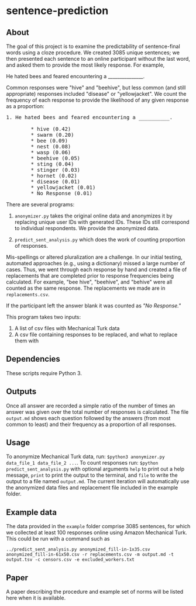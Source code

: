 # sentence-prediction

## About

The goal of this project is to examine the predictability of sentence-final words using a cloze procedure. We created 3085 unique sentences; we then presented each sentence to an online participant without the last word, and asked them to provide the most likely response. For example,

He hated bees and feared encountering a _______________.

Common responses were "hive" and "beehive", but less common (and still appropriate) responses included "disease" or "yellowjacket". We count the frequency of each response to provide the likelihood of any given response as a proportion:

<pre>
1. He hated bees and feared encountering a __________.

        * hive (0.42)
        * swarm (0.20)
        * bee (0.09)
        * nest (0.08)
        * wasp (0.06)
        * beehive (0.05)
        * sting (0.04)
        * stinger (0.03)
        * hornet (0.02)
        * disease (0.01)
        * yellowjacket (0.01)
        * No Response (0.01)
</pre>


There are several programs:

1. `anonymizer.py` takes the original online data and anonymizes it by replacing unique user IDs with generated IDs. These IDs still correspond to individual respondents. We provide the anonymized data.

2. `predict_sent_analysis.py` which does the work of counting proportion of responses.



Mis-spellings or altered pluralization are a challenge. In our initial testing, automated approaches (e.g., using a dictionary) missed a large number of cases. Thus, we went through each response by hand and created a file of replacements that are completed prior to response frequencies being calculated. For example, "bee hive", "beehive", and "behive" were all counted as the same response. The replacements we made are in `replacements.csv`.

If the participant left the answer blank it was counted as  *"No Response."*

This program takes two inputs:

1. A list of csv files with Mechanical Turk data
2. A csv file containing responses to be replaced, and what to replace them with


## Dependencies

These scripts require Python 3.



## Outputs

Once all answer are recorded a simple ratio of the number of times an answer was given over the total number of responses is calculated. The file `output.md` shows each question followed by the answers (from most common to least) and their frequency as a proportion of all responses.


## Usage

To anonymize Mechanical Turk data, run: `$python3 anonymizer.py data_file_1 data_file_2 ...`. To count responses run: `$python predict_sent_analysis.py` with optional arguments `help` to print out a help message, `print` to print the output to the terminal, and `file` to write the output to a file named `output.md`. The current iteration will automatically use the anonymized data files and replacement file included in the example folder.


## Example data

The data provided in the `example` folder comprise 3085 sentences, for which we collected at least 100 responses online using Amazon Mechanical Turk. This could be run with a command such as

`
../predict_sent_analysis.py anonymized_fill-in-1x35.csv anonymized_fill-in-61x50.csv -r replacements.csv -m output.md -t output.tsv -c censors.csv -e excluded_workers.txt
`


## Paper

A paper describing the procedure and example set of norms will be listed here when it is available.